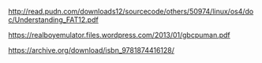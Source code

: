 http://read.pudn.com/downloads12/sourcecode/others/50974/linux/os4/doc/Understanding_FAT12.pdf

https://realboyemulator.files.wordpress.com/2013/01/gbcpuman.pdf

https://archive.org/download/isbn_9781874416128/